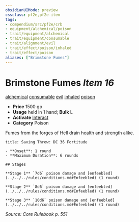 ```yaml
---
obsidianUIMode: preview
cssclass: pf2e,pf2e-item
tags:
- compendium/src/pf2e/crb
- equipment/alchemical/poison
- trait/equipment/alchemical
- trait/equipment/consumable
- trait/alignment/evil
- trait/effect/poison/inhaled
- trait/effect/poison
aliases: ["Brimstone Fumes"]
---
```

# Brimstone Fumes *Item 16*  
[alchemical](alchemical.md)  [consumable](consumable.md)  [evil](evil.md)  [inhaled](inhaled.md)  [poison](rules/traits/poison.md)  

- **Price** 1500 gp
- **Usage** held in 1 hand; **Bulk** L
- **Activate** [Interact](interact.md)
- **Category** Poison

Fumes from the forges of Hell drain health and strength alike.

```ad-inline-affliction
title: Saving Throw: DC 36 Fortitude

- **Onset**: 1 round
- **Maximum Duration**: 6 rounds

## Stages

**Stage 1** `7d6` poison damage and [enfeebled](../../../rules/conditions.md#Enfeebled) (1 round)

**Stage 2** `8d6` poison damage and [enfeebled](../../../rules/conditions.md#Enfeebled) (1 round)

**Stage 3** `10d6` poison damage and [enfeebled](../../../rules/conditions.md#Enfeebled) (1 round)
```

*Source: Core Rulebook p. 551*
